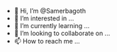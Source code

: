 - 👋 Hi, I’m @Samerbagoth
- 👀 I’m interested in ...
- 🌱 I’m currently learning ...
- 💞️ I’m looking to collaborate on ...
- 📫 How to reach me ...

<!---
Samerbagoth/Samerbagoth is a ✨ special ✨ repository because its `README.md` (this file) appears on your GitHub profile.
You can click the Preview link to take a look at your changes.
--->
